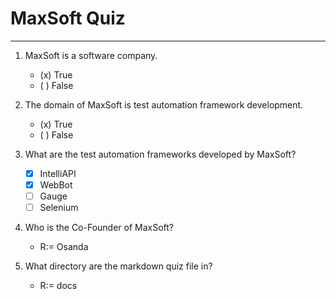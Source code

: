 # MaxSoft Quiz

---
1. MaxSoft is a software company.
    - (x) True
    - ( ) False

2. The domain of MaxSoft is test automation framework development.
    - (x) True
    - ( ) False 

3. What are the test automation frameworks developed by MaxSoft?
    - [x] IntelliAPI
    - [x] WebBot
    - [ ] Gauge
	- [ ] Selenium

4. Who is the Co-Founder of MaxSoft?
    - R:= Osanda
5. What directory are the markdown quiz file in?
    - R:= docs
